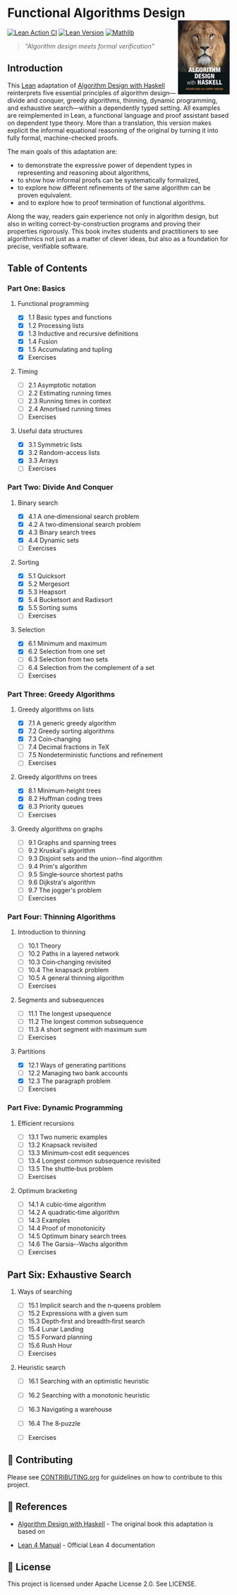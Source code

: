 
# Functional Algorithms Design <a href='#'><img src="img/cover.jpeg" align="right" height="168" /></a>

[![Lean Action CI](https://github.com/emap-taa-20251/fad/actions/workflows/lean_action_ci.yml/badge.svg)](https://github.com/emap-taa-20251/fad/actions/workflows/lean_action_ci.yml)
[![Lean Version](https://img.shields.io/badge/Lean-4.20.0-blue)](https://lean-lang.org/)
[![Mathlib](https://img.shields.io/badge/Mathlib-✓-green)](https://github.com/leanprover-community/mathlib4)

> *"Algorithm design meets formal verification"*

## Introduction

This [Lean](https://lean-lang.org/) adaptation of [Algorithm Design with Haskell](https://www.cs.ox.ac.uk/publications/books/adwh/) reinterprets five essential principles of algorithm design—divide and conquer, greedy algorithms, thinning, dynamic programming, and exhaustive search—within a dependently typed setting. All examples are reimplemented in Lean, a functional language and proof assistant based on dependent type theory. More than a translation, this version makes explicit the informal equational reasoning of the original by turning it into fully formal, machine-checked proofs.

The main goals of this adaptation are:

- to demonstrate the expressive power of dependent types in representing and reasoning about algorithms,
- to show how informal proofs can be systematically formalized,
- to explore how different refinements of the same algorithm can be proven equivalent.
- and to explore how to proof termination of functional algorithms.

Along the way, readers gain experience not only in algorithm design, but also in writing correct-by-construction programs and proving their properties rigorously. This book invites students and practitioners to see algorithmics not just as a matter of clever ideas, but also as a foundation for precise, verifiable software.

## Table of Contents

### Part One: Basics

1.  Functional programming

    - [x] 1.1 Basic types and functions
    - [x] 1.2 Processing lists
    - [x] 1.3 Inductive and recursive definitions
    - [x] 1.4 Fusion
    - [x] 1.5 Accumulating and tupling
    - [x] Exercises

2.  Timing

    - [ ] 2.1 Asymptotic notation
    - [ ] 2.2 Estimating running times
    - [ ] 2.3 Running times in context
    - [ ] 2.4 Amortised running times
    - [ ] Exercises

3.  Useful data structures

    - [x] 3.1 Symmetric lists
    - [x] 3.2 Random-access lists
    - [x] 3.3 Arrays
    - [ ] Exercises

### Part Two: Divide And Conquer

1.  Binary search

    - [x] 4.1 A one‑dimensional search problem
    - [x] 4.2 A two‑dimensional search problem
    - [x] 4.3 Binary search trees
    - [x] 4.4 Dynamic sets
    - [ ] Exercises

2.  Sorting

    - [x] 5.1 Quicksort
    - [x] 5.2 Mergesort
    - [x] 5.3 Heapsort
    - [x] 5.4 Bucketsort and Radixsort
    - [x] 5.5 Sorting sums
    - [ ] Exercises

3.  Selection

    - [x] 6.1 Minimum and maximum
    - [x] 6.2 Selection from one set
    - [ ] 6.3 Selection from two sets
    - [ ] 6.4 Selection from the complement of a set
    - [ ] Exercises

### Part Three: Greedy Algorithms

1.  Greedy algorithms on lists

    - [x] 7.1 A generic greedy algorithm
    - [x] 7.2 Greedy sorting algorithms
    - [x] 7.3 Coin‑changing
    - [ ] 7.4 Decimal fractions in TeX
    - [ ] 7.5 Nondeterministic functions and refinement
    - [ ] Exercises

2.  Greedy algorithms on trees

    - [x] 8.1 Minimum‑height trees
    - [x] 8.2 Huffman coding trees
    - [x] 8.3 Priority queues
    - [ ] Exercises

3.  Greedy algorithms on graphs

    - [ ] 9.1 Graphs and spanning trees
    - [ ] 9.2 Kruskal\'s algorithm
    - [ ] 9.3 Disjoint sets and the union--find algorithm
    - [ ] 9.4 Prim\'s algorithm
    - [ ] 9.5 Single‑source shortest paths
    - [ ] 9.6 Dijkstra\'s algorithm
    - [ ] 9.7 The jogger\'s problem
    - [ ] Exercises

### Part Four: Thinning Algorithms

1.  Introduction to thinning

    - [ ] 10.1 Theory
    - [ ] 10.2 Paths in a layered network
    - [ ] 10.3 Coin‑changing revisited
    - [ ] 10.4 The knapsack problem
    - [ ] 10.5 A general thinning algorithm
    - [ ] Exercises

2.  Segments and subsequences

    - [ ] 11.1 The longest upsequence
    - [ ] 11.2 The longest common subsequence
    - [ ] 11.3 A short segment with maximum sum
    - [ ] Exercises

3.  Partitions

    - [x] 12.1 Ways of generating partitions
    - [ ] 12.2 Managing two bank accounts
    - [x] 12.3 The paragraph problem
    - [ ] Exercises

### Part Five: Dynamic Programming

1.  Efficient recursions

    - [ ] 13.1 Two numeric examples
    - [ ] 13.2 Knapsack revisited
    - [ ] 13.3 Minimum‑cost edit sequences
    - [ ] 13.4 Longest common subsequence revisited
    - [ ] 13.5 The shuttle‑bus problem
    - [ ] Exercises

2.  Optimum bracketing

    - [ ] 14.1 A cubic‑time algorithm
    - [ ] 14.2 A quadratic‑time algorithm
    - [ ] 14.3 Examples
    - [ ] 14.4 Proof of monotonicity
    - [ ] 14.5 Optimum binary search trees
    - [ ] 14.6 The Garsia--Wachs algorithm
    - [ ] Exercises

## Part Six: Exhaustive Search

1.  Ways of searching

    - [ ] 15.1 Implicit search and the n‑queens problem
    - [ ] 15.2 Expressions with a given sum
    - [ ] 15.3 Depth‑first and breadth‑first search
    - [ ] 15.4 Lunar Landing
    - [ ] 15.5 Forward planning
    - [ ] 15.6 Rush Hour
    - [ ] Exercises

2.  Heuristic search

    - [ ] 16.1 Searching with an optimistic heuristic
    - [ ] 16.2 Searching with a monotonic heuristic
    - [ ] 16.3 Navigating a warehouse
    - [ ] 16.4 The 8‑puzzle
    - [ ] Exercises


## :handshake: Contributing

Please see [CONTRIBUTING.org](CONTRIBUTING.org) for guidelines on how to contribute to this project.

## :book: References

- [Algorithm Design with Haskell](https://www.cs.ox.ac.uk/publications/books/adwh/) - The original book this adaptation is based on

- [Lean 4 Manual](https://lean-lang.org/lean4/doc/) - Official Lean 4 documentation

## :pushpin: License

This project is licensed under Apache License 2.0. See LICENSE.
